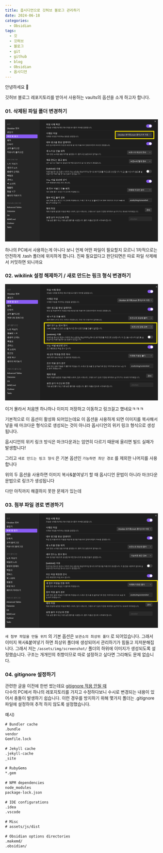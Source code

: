 ```yaml
---
title: 옵시디언으로 깃허브 블로그 관리하기
date: 2024-06-18
categories:
  - Obsidian
tags:
  - 깃
  - 깃허브
  - 블로그
  - git
  - github
  - blog
  - Obsidian
  - 옵시디언
---
```

안녕하세요 🐸

깃허브 블로그 레포지토리를 받아서 사용하는 vaults의 옵션을 소개 하고자 합니다.

### 01. 삭제된 파일 폴더 변경하기
![](/assets/img/screenshot/Pasted%20image%2020240618112327.png) 

하나의 PC에서 사용하는게 아니다 보니 언제 어떤 파일이 필요할지 모르니 1차적으로는 안전하게 .tash 폴더에 위치하게 합니다.
진짜 필요없다고 판단되면은 따로 파일 삭제해서 커밋하면 되니까요

### 02. wikilink 설정 해제하기 / 새로 만드는 링크 형식 변경하기
![](/assets/img/screenshot/Pasted%20image%2020240618130505.png) 

이거 몰라서 처음엔 하나하나 이미지 저장하고 이동하고 링크걸고 했네요ㅋㅋㅋ

기본적으로 이 옵션이 활성화 되어있는데요 이 옵션을 사용하게 되면 이미지를 복사해서 넣을 때 마크다운 형식으로 생성되는 것이 아니라 옵시디언의 위키 링크 형식으로 생성됩니다.

옵시디언의 위키 링크 방식은 마크다운과는 엄연히 다르기 때문에 올리면 빌드 실패가 발생합니다!

그리고 `새로 만드는 링크 형식` 은 기본 옵션인 `가능하면 최단 경로` 를 제외한 나머지를 사용합니다

위의 두 옵션을 사용하면 이미지 복사&붙여넣기 할 때 옵시디언 문법이 아니라 마크다운 문법으로 링크가 생성됩니다  

다만 아직까지 해결하지 못한 문제가 있는데



### 03. 첨부 파일 경로 변경하기
![](/assets/img/screenshot/Pasted%20image%2020240618131622.png)  

`새 첨부 파일을 만들 위치` 의 기본 옵션은 `보관소의 최상위 폴더` 로 되어있습니다.
그래서 이미지 복사&붙여넣기 하면 최상위 폴더에 생성되어서 관리하기가 힘들고 지저분해집니다.
그래서 저는 `/assets/img/screenshot/` 폴더의 하위에 이미지가 생성되도록 설정했습니다.
구조는 개개인의 취향이므로 따로 설정하고 싶다면 그리해도 문제 없습니다.

### 04. gitignore 설정하기
관련한 글을 이전에 한번 썼는데요  [gitignore 적용 안될 때](https://codingkermit.github.io/posts/gitignore/)  
다수의 PC에서 하나의 레포지토리를 가지고 수정하다보니 수시로 변경되는 내용이 있어서 충돌이 발생하기 쉽습니다.
이런 경우를 방지하기 위해 몇가지 폴더는 .gitignore 파일에 설정하여 추적 하지 않도록 설정했습니다.

예시) 
```
# Bundler cache
.bundle
vendor
Gemfile.lock

# Jekyll cache
.jekyll-cache
_site

# RubyGems
*.gem

# NPM dependencies
node_modules
package-lock.json

# IDE configurations
.idea
.vscode

# Misc
# assets/js/dist

# Obsidian options directories
.makemd/
.obsidian/
```
